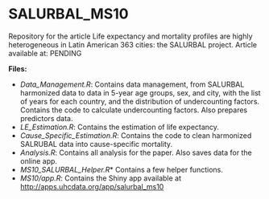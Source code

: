 # SALURBAL_MS10
Repository for the article Life expectancy and mortality profiles are highly heterogeneous in Latin American 363 cities: the SALURBAL project.
Article available at: PENDING

**Files:**

* _Data_Management.R_: Contains data management, from SALURBAL harmonized data to data in 5-year age groups, sex, and city, with the list of years for each country, and the distribution of undercounting factors. Contains the code to calculate undercounting factors. Also prepares predictors data.
* _LE_Estimation.R_: Contains the estimation of life expectancy.
* _Cause_Specific_Estimation.R_: Contains the code to clean harmonized SALRUBAL data into cause-specific mortality.
* _Analysis.R_: Contains all analysis for the paper. Also saves data for the online app.
* _MS10_SALURBAL_Helper.R_* Contains a few helper functions.
* _MS10/app.R_: Contains the Shiny app available at http://apps.uhcdata.org/app/salurbal_ms10
